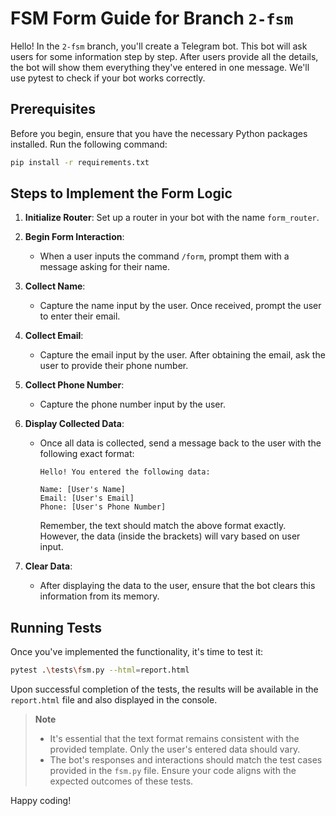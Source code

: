 # FSM Form Guide for Branch `2-fsm`

Hello! In the `2-fsm` branch, you'll create a Telegram bot. This bot will ask users for some information step by step. After users provide all the details, the bot will show them everything they've entered in one message. We'll use pytest to check if your bot works correctly.

## Prerequisites

Before you begin, ensure that you have the necessary Python packages installed. Run the following command:

```bash
pip install -r requirements.txt
```

## Steps to Implement the Form Logic

1. **Initialize Router**: Set up a router in your bot with the name `form_router`.

2. **Begin Form Interaction**: 
    - When a user inputs the command `/form`, prompt them with a message asking for their name.

3. **Collect Name**: 
    - Capture the name input by the user. Once received, prompt the user to enter their email.

4. **Collect Email**: 
    - Capture the email input by the user. After obtaining the email, ask the user to provide their phone number.

5. **Collect Phone Number**: 
    - Capture the phone number input by the user.

6. **Display Collected Data**: 
    - Once all data is collected, send a message back to the user with the following exact format:
      ```
      Hello! You entered the following data:
      
      Name: [User's Name]
      Email: [User's Email]
      Phone: [User's Phone Number]
      ```
      Remember, the text should match the above format exactly. However, the data (inside the brackets) will vary based on user input.

7. **Clear Data**:
    - After displaying the data to the user, ensure that the bot clears this information from its memory.

## Running Tests

Once you've implemented the functionality, it's time to test it:

```bash
pytest .\tests\fsm.py --html=report.html
```

Upon successful completion of the tests, the results will be available in the `report.html` file and also displayed in the console.

> **Note**
> - It's essential that the text format remains consistent with the provided template. Only the user's entered data should vary.
> - The bot's responses and interactions should match the test cases provided in the `fsm.py` file. Ensure your code aligns with the expected outcomes of these tests.

Happy coding!
